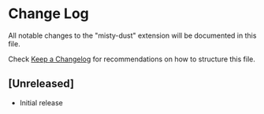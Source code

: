 # Change Log

All notable changes to the "misty-dust" extension will be documented in this file.

Check [Keep a Changelog](http://keepachangelog.com/) for recommendations on how to structure this file.

## [Unreleased]

- Initial release
